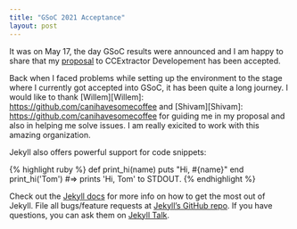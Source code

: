 ```yaml
---
title: "GSoC 2021 Acceptance"
layout: post
---
```


It was on May 17, the day GSoC results were announced and I am happy to share that my [proposal][proposal] to CCExtractor Developement has been accepted.

Back when I faced problems while setting up the environment to the stage where I currently got accepted into GSoC, it has been quite a long journey. I would like to thank [Willem][Willem]: https://github.com/canihavesomecoffee and [Shivam][Shivam]: https://github.com/canihavesomecoffee for guiding me in my proposal and also in helping me solve issues. I am really exicited to work with this amazing organization.

Jekyll also offers powerful support for code snippets:

{% highlight ruby %}
def print_hi(name)
  puts "Hi, #{name}"
end
print_hi('Tom')
#=> prints 'Hi, Tom' to STDOUT.
{% endhighlight %}

Check out the [Jekyll docs][jekyll-docs] for more info on how to get the most out of Jekyll. File all bugs/feature requests at [Jekyll’s GitHub repo][jekyll-gh]. If you have questions, you can ask them on [Jekyll Talk][jekyll-talk].

[jekyll-docs]: http://jekyllrb.com/docs/home
[proposal]: https://summerofcode.withgoogle.com/projects/#4777075610746880
[jekyll-gh]:   https://github.com/jekyll/jekyll
[jekyll-talk]: https://talk.jekyllrb.com/

